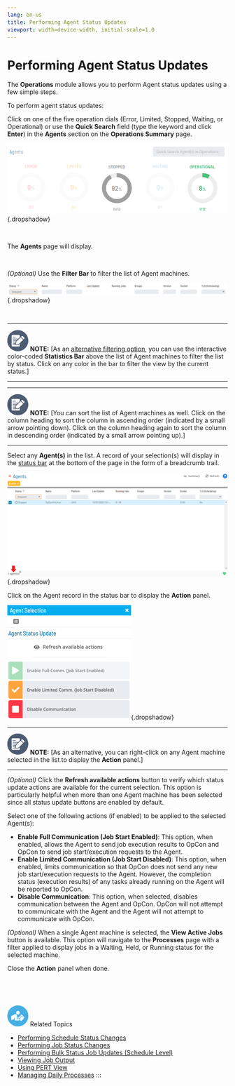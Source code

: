 ```yaml
---
lang: en-us
title: Performing Agent Status Updates
viewport: width=device-width, initial-scale=1.0
---
```


#  Performing Agent Status Updates

The **Operations** module allows you to perform Agent status updates
using a few simple steps.



To perform agent status updates:



Click on one of the five operation dials (Error, Limited, Stopped,
Waiting, or Operational) or use the **Quick Search** field (type the
keyword and click **Enter**) in the **Agents** section on the
**Operations Summary** page.

![Agent Operation Dials](../../../Resources/Images/SM/Agent-Operation-Dials.png "Agent Operation Dials"){.dropshadow}

 

The **Agents** page will display.

 

*(Optional)* Use the **Filter Bar** to filter the list
of Agent machines.

![Agent Filter Bar](../../../Resources/Images/SM/Agent-Filter-Bar.png "Agent Filter Bar"){.dropshadow}

 

  -------------------------------------------------------------------------------------------------------------------------------- ---------------------------------------------------------------------------------------------------------------------------------------------------------------------------------------------------------------------------------------------------------------------------------------------------------------
  ![White pencil/paper icon on gray circular background](../../../Resources/Images/note-icon(48x48).png "Note icon")   **NOTE:** [As an [alternative filtering option](Managing-Daily-Processes.md#Interactive), you can use the interactive color-coded **Statistics Bar** above the list of Agent machines to filter the list by status. Click on any color in the bar to filter the view by the current status.]
  -------------------------------------------------------------------------------------------------------------------------------- ---------------------------------------------------------------------------------------------------------------------------------------------------------------------------------------------------------------------------------------------------------------------------------------------------------------

  -------------------------------------------------------------------------------------------------------------------------------- -----------------------------------------------------------------------------------------------------------------------------------------------------------------------------------------------------------------------------------------------------------------------------------------------------------
  ![White pencil/paper icon on gray circular background](../../../Resources/Images/note-icon(48x48).png "Note icon")   **NOTE:** [You can sort the list of Agent machines as well. Click on the column heading to sort the column in ascending order (indicated by a small arrow pointing down). Click on the column heading again to sort the column in descending order (indicated by a small arrow pointing up).]
  -------------------------------------------------------------------------------------------------------------------------------- -----------------------------------------------------------------------------------------------------------------------------------------------------------------------------------------------------------------------------------------------------------------------------------------------------------

Select any **Agent(s)** in the list. A record of your selection(s) will
display in the [status bar](SM-UI-Layout.md#Status) at the bottom
of the page in the form of a breadcrumb trail.

![Agent Processes](../../../Resources/Images/SM/Agent-Processes.png "Agent Processes"){.dropshadow}

Click on the Agent record in the status bar to display the **Action**
panel.

![Agent Status Update Panel](../../../Resources/Images/SM/Agent-Status-Update-Panel.png "Agent Status Update Panel"){.dropshadow}

  -------------------------------------------------------------------------------------------------------------------------------- -------------------------------------------------------------------------------------------------------------------------------------------
  ![White pencil/paper icon on gray circular background](../../../Resources/Images/note-icon(48x48).png "Note icon")   **NOTE:** [As an alternative, you can right-click on any Agent machine selected in the list to display the **Action** panel.]
  -------------------------------------------------------------------------------------------------------------------------------- -------------------------------------------------------------------------------------------------------------------------------------------

*(Optional)* Click the **Refresh available actions**
button to verify which status update actions are available for the
current selection. This option is particularly helpful when more than
one Agent machine has been selected since all status update buttons are
enabled by default.

Select one of the following actions (if enabled) to be applied to the
selected Agent(s):

-   **Enable Full Communication (Job Start Enabled)**: This option, when
    enabled, allows the Agent to send job execution results to OpCon and
    OpCon to send job start/execution requests to the Agent.
-   **Enable Limited Communication (Job Start Disabled)**: This option,
    when enabled, limits communication so that OpCon does not send any
    new job start/execution requests to the Agent. However, the
    completion status (execution results) of any tasks already running
    on the Agent will be reported to OpCon.
-   **Disable Communication**: This option, when selected, disables
    communication between the Agent and OpCon. OpCon will not attempt to
    communicate with the Agent and the Agent will not attempt to
    communicate with OpCon.

*(Optional)* When a single Agent machine is selected,
the **View Active Jobs** button is available. This option will navigate
to the **Processes** page with a filter applied to display jobs in a
Waiting, Held, or Running status for the selected machine.

Close the **Action** panel when done.

 

 

![White \"person reading\" icon on blue circular background](../../../Resources/Images/moreinfo-icon(48x48).png "More Info icon")
Related Topics

-   [Performing Schedule Status     Changes](Performing-Schedule-Status-Changes.md)
-   [Performing Job Status     Changes](Performing-Job-Status-Changes.md)
-   [Performing Bulk Status Job Updates (Schedule     Level)](Performing-Bulk-Job-Status-Updates--Schedule-Level.md)
-   [Viewing Job Output](Viewing-Job-Output.md)
-   [Using PERT View](Using-PERT-View.md)
-   [Managing Daily Processes](Managing-Daily-Processes.md)
:::

 

